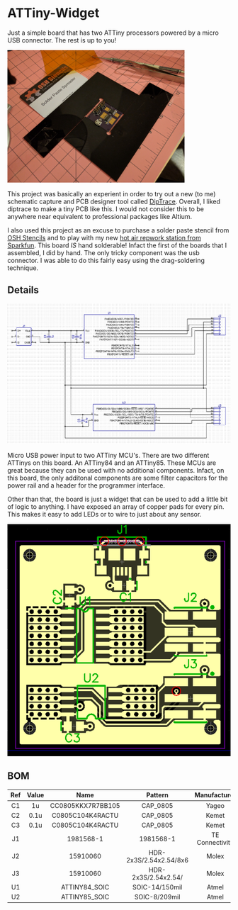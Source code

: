 # ATTiny-Widget
Just a simple board that has two ATTiny processors powered by a micro USB connector. The rest is up to you!

<a href="https://raw.githubusercontent.com/jonmash/ATTiny-Widget/Images/2016-11-12 22.18.42.jpg"><img src="https://raw.githubusercontent.com/jonmash/ATTiny-Widget/Images/2016-11-12 22.18.42.jpg" width="400"></a>

This project was basically an experient in order to try out a new (to me) schematic capture and PCB designer tool called [DipTrace](http://diptrace.com/). Overall, I liked diptrace to make a tiny PCB like this. I would not consider this to be anywhere near equivalent to professional packages like Altium. 

I also used this project as an excuse to purchase a solder paste stencil from [OSH Stencils](https://www.oshstencils.com/#) and to play with my new [hot air repwork station from Sparkfun](https://www.sparkfun.com/products/10706). This board *IS* hand solderable! Infact the first of the boards that I assembled, I did by hand. The only tricky component was the usb connector. I was able to do this fairly easy using the drag-soldering technique.

## Details
<a href="https://raw.githubusercontent.com/jonmash/ATTiny-Widget/Images/schematic.png"><img src="https://raw.githubusercontent.com/jonmash/ATTiny-Widget/Images/schematic.png" width="600"></a>

Micro USB power input to two ATTiny MCU's. There are two different ATTinys on this board. An ATTiny84 and an ATTiny85. These MCUs are great because they can be used with no additional components. Infact, on this board, the only additonal components are some filter capacitors for the power rail and a header for the programmer interface.

Other than that, the board is just a widget that can be used to add a little bit of logic to anything. I have exposed an array of copper pads for every pin. This makes it easy to add LEDs or to wire to just about any sensor.

<a href="https://raw.githubusercontent.com/jonmash/ATTiny-Widget/Images/pcb.png"><img src="https://raw.githubusercontent.com/jonmash/ATTiny-Widget/Images/pcb.png" width="600"></a>

## BOM
|Ref |Value | Name              | Pattern                | Manufacturer    | Quantity |
|:--:|:----:|:-----------------:|:----------------------:|:---------------:|:-:|
| C1 | 1u   | CC0805KKX7R7BB105 | CAP_0805               | Yageo           | 1 |
| C2 | 0.1u | C0805C104K4RACTU  | CAP_0805               | Kemet           | 1 |
| C3 | 0.1u | C0805C104K4RACTU  | CAP_0805               | Kemet           | 1 |
| J1 |      | 1981568-1         | 1981568-1              | TE Connectivity | 1 |
| J2 |      | 15910060          | HDR-2x3S/2.54x2.54/8x6 | Molex           | 1 |
| J3 |      | 15910060          | HDR-2x3S/2.54x2.54/    | Molex           | 1 |
| U1 |      | ATTINY84_SOIC     | SOIC-14/150mil         | Atmel           | 1 |
| U2 |      | ATTINY85_SOIC     | SOIC-8/209mil          | Atmel           | 1 |
